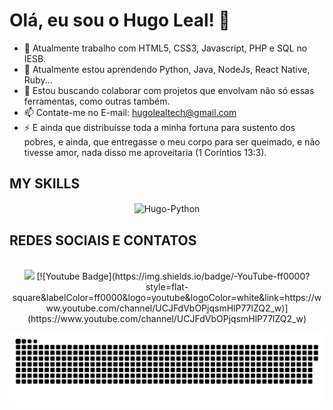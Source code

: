 # Olá, eu sou o Hugo Leal! 👋

- 🔭 Atualmente trabalho com HTML5, CSS3, Javascript, PHP e SQL no IESB.
- 🌱 Atualmente estou aprendendo Python, Java, NodeJs, React Native, Ruby...
- 👯 Estou buscando colaborar com projetos que envolvam não só essas ferramentas, como outras também.
- 📫 Contate-me no E-mail: hugolealtech@gmail.com
- ⚡ E ainda que distribuísse toda a minha fortuna para sustento dos pobres, e ainda, que entregasse o meu corpo para ser queimado, e não tivesse amor, nada disso me aproveitaria (1 Coríntios 13:3).

## MY SKILLS

<div style="display: inline_block" align="center">
    <img align="center" alt="Hugo-Python" height="30" width="40" src="https://cdn.jsdelivr.net/gh/devicons/devicon/icons/python/python-original.svg" />
    <!-- Adicione outros ícones aqui -->
</div>

## REDES SOCIAIS E CONTATOS

<div style="display: inline_block" align="center"> <br>
    <a href="mailto:hugolealtech@gmail.com"><img src="https://img.shields.io/badge/-Gmail-%23333?style=for-the-badge&logo=gmail&logoColor=white" target="_blank"></a>
    [![Youtube Badge](https://img.shields.io/badge/-YouTube-ff0000?style=flat-square&labelColor=ff0000&logo=youtube&logoColor=white&link=https://www.youtube.com/channel/UCJFdVbOPjqsmHlP77lZQ2_w)](https://www.youtube.com/channel/UCJFdVbOPjqsmHlP77lZQ2_w)
    <!-- Adicione outros links aqui -->
</div>

![Snake animation](https://github.com/hugolealtech/hugolealtech/blob/output/github-contribution-grid-snake.svg)
